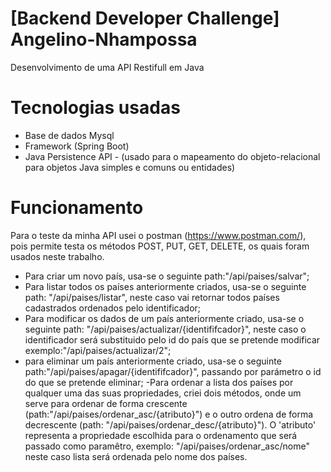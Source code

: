 # [Backend Developer Challenge] Angelino-Nhampossa
Desenvolvimento de uma API Restifull em Java

# Tecnologias usadas
* Base de dados Mysql
* Framework (Spring Boot)
* Java Persistence API - (usado para o mapeamento do objeto-relacional para objetos Java simples e comuns ou entidades)

# Funcionamento
Para o teste da minha API usei o postman (https://www.postman.com/), pois permite testa os métodos POST, PUT, GET, DELETE, os quais foram usados neste trabalho.
- Para criar um novo país, usa-se o seguinte path:"/api/paises/salvar";
- Para listar todos os países anteriormente criados, usa-se o seguinte path: "/api/paises/listar", neste caso vai retornar todos países cadastrados ordenados pelo identificador;
- Para modificar os dados de um país anteriormente criado, usa-se o seguinte path: "/api/paises/actualizar/{identififcador}", neste caso o identificador será substituido pelo id do país que se pretende modificar exemplo:"/api/paises/actualizar/2";
- para eliminar um país anteriormente criado, usa-se o seguinte path:"/api/paises/apagar/{identififcador}", passando por parámetro o id do que se pretende eliminar;
-Para ordenar a lista dos países por qualquer uma das suas propriedades, criei dois métodos, onde um serve para ordenar de forma crescente (path:"/api/paises/ordenar_asc/{atributo}") e o outro ordena de forma decrescente (path: "/api/paises/ordenar_desc/{atributo}"). O 'atributo' representa a propriedade escolhida para o ordenamento que será passado como paramêtro, exemplo: "/api/paises/ordenar_asc/nome" neste caso lista será ordenada pelo nome dos países.
